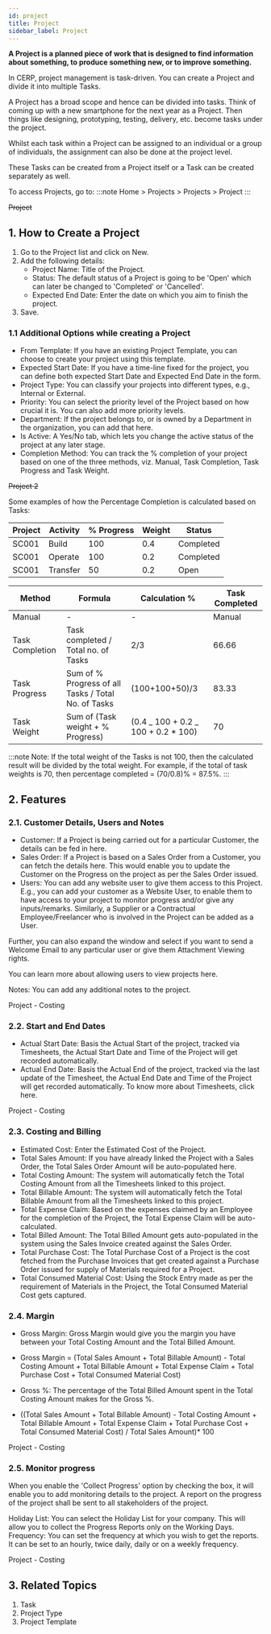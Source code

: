 ```yaml
---
id: project
title: Project
sidebar_label: Project
---
```


**A Project is a planned piece of work that is designed to find information about something, to produce something new, or to improve something.**

In CERP, project management is task-driven. You can create a Project and divide it into multiple Tasks.

A Project has a broad scope and hence can be divided into tasks. Think of coming up with a new smartphone for the next year as a Project. Then things like designing, prototyping, testing, delivery, etc. become tasks under the project.

Whilst each task within a Project can be assigned to an individual or a group of individuals, the assignment can also be done at the project level.

These Tasks can be created from a Project itself or a Task can be created separately as well.

To access Projects, go to:
:::note
Home > Projects > Projects > Project
:::

~~Project~~

## 1. How to Create a Project

1. Go to the Project list and click on New.
1. Add the following details:
   - Project Name: Title of the Project.
   - Status: The default status of a Project is going to be 'Open' which can later be changed to 'Completed' or 'Cancelled'.
   - Expected End Date: Enter the date on which you aim to finish the project.
1. Save.

### 1.1 Additional Options while creating a Project

- From Template: If you have an existing Project Template, you can choose to create your project using this template.
- Expected Start Date: If you have a time-line fixed for the project, you can define both expected Start Date and Expected End Date in the form.
- Project Type: You can classify your projects into different types, e.g., Internal or External.
- Priority: You can select the priority level of the Project based on how crucial it is. You can also add more priority levels.
- Department: If the project belongs to, or is owned by a Department in the organization, you can add that here.
- Is Active: A Yes/No tab, which lets you change the active status of the project at any later stage.
- Completion Method: You can track the % completion of your project based on one of the three methods, viz. Manual, Task Completion, Task Progress and Task Weight.

~~Project 2~~

Some examples of how the Percentage Completion is calculated based on Tasks:

| Project | Activity | % Progress | Weight | Status    |
| ------- | -------- | ---------- | ------ | --------- |
| SC001   | Build    | 100        | 0.4    | Completed |
| SC001   | Operate  | 100        | 0.2    | Completed |
| SC001   | Transfer | 50         | 0.2    | Open      |

| Method          | Formula                                             | Calculation %                        | Task Completed |
| --------------- | --------------------------------------------------- | ------------------------------------ | -------------- |
| Manual          | -                                                   | -                                    | Manual         |
| Task Completion | Task completed / Total no. of Tasks                 | 2/3                                  | 66.66          |
| Task Progress   | Sum of % Progress of all Tasks / Total No. of Tasks | (100+100+50)/3                       | 83.33          |
| Task Weight     | Sum of (Task weight + % Progress)                   | (0.4 _ 100 + 0.2 _ 100 + 0.2 \* 100) | 70             |

:::note
Note: If the total weight of the Tasks is not 100, then the calculated result will be divided by the total weight. For example, if the total of task weights is 70, then percentage completed = (70/0.8)% = 87.5%.
:::

## 2. Features

### 2.1. Customer Details, Users and Notes

- Customer: If a Project is being carried out for a particular Customer, the details can be fed in here.
- Sales Order: If a Project is based on a Sales Order from a Customer, you can fetch the details here. This would enable you to update the Customer on the Progress on the project as per the Sales Order issued.
- Users: You can add any website user to give them access to this Project. E.g., you can add your customer as a Website User, to enable them to have access to your project to monitor progress and/or give any inputs/remarks. Similarly, a Supplier or a Contractual Employee/Freelancer who is involved in the Project can be added as a User.

Further, you can also expand the window and select if you want to send a Welcome Email to any particular user or give them Attachment Viewing rights.

You can learn more about allowing users to view projects here.

Notes: You can add any additional notes to the project.

Project - Costing

### 2.2. Start and End Dates

- Actual Start Date: Basis the Actual Start of the project, tracked via Timesheets, the Actual Start Date and Time of the Project will get recorded automatically.
- Actual End Date: Basis the Actual End of the project, tracked via the last update of the Timesheet, the Actual End Date and Time of the Project will get recorded automatically. To know more about Timesheets, click here.

Project - Costing

### 2.3. Costing and Billing

- Estimated Cost: Enter the Estimated Cost of the Project.
- Total Sales Amount: If you have already linked the Project with a Sales Order, the Total Sales Order Amount will be auto-populated here.
- Total Costing Amount: The system will automatically fetch the Total Costing Amount from all the Timesheets linked to this project.
- Total Billable Amount: The system will automatically fetch the Total Billable Amount from all the Timesheets linked to this project.
- Total Expense Claim: Based on the expenses claimed by an Employee for the completion of the Project, the Total Expense Claim will be auto-calculated.
- Total Billed Amount: The Total Billed Amount gets auto-populated in the system using the Sales Invoice created against the Sales Order.
- Total Purchase Cost: The Total Purchase Cost of a Project is the cost fetched from the Purchase Invoices that get created against a Purchase Order issued for supply of Materials required for a Project.
- Total Consumed Material Cost: Using the Stock Entry made as per the requirement of Materials in the Project, the Total Consumed Material Cost gets captured.

### 2.4. Margin

- Gross Margin: Gross Margin would give you the margin you have between your Total Costing Amount and the Total Billed Amount.

- Gross Margin = (Total Sales Amount + Total Billable Amount) - Total Costing Amount + Total Billable Amount + Total Expense Claim + Total Purchase Cost + Total Consumed Material Cost)

- Gross %: The percentage of the Total Billed Amount spent in the Total Costing Amount makes for the Gross %.

- ((Total Sales Amount + Total Billable Amount) - Total Costing Amount + Total Billable Amount + Total Expense Claim + Total Purchase Cost + Total Consumed Material Cost) / Total Sales Amount)\* 100

Project - Costing

### 2.5. Monitor progress

When you enable the 'Collect Progress' option by checking the box, it will enable you to add monitoring details to the project. A report on the progress of the project shall be sent to all stakeholders of the project.

Holiday List: You can select the Holiday List for your company. This will allow you to collect the Progress Reports only on the Working Days.
Frequency: You can set the frequency at which you wish to get the reports. It can be set to an hourly, twice daily, daily or on a weekly frequency.

Project - Costing

## 3. Related Topics

1. Task
1. Project Type
1. Project Template
